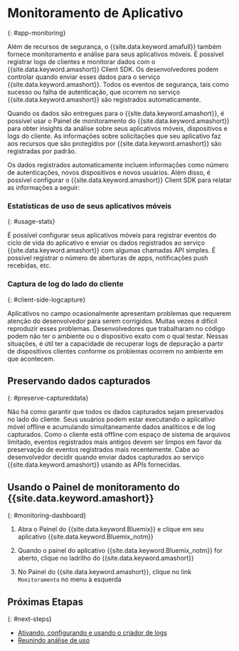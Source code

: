 # Monitoramento de Aplicativo
{: #app-monitoring}

Além de recursos de segurança, o {{site.data.keyword.amafull}} também fornece monitoramento e análise para seus aplicativos móveis. É
possível registrar logs de clientes e monitorar dados com o {{site.data.keyword.amashort}} Client SDK. Os desenvolvedores podem controlar quando enviar esses dados para o serviço {{site.data.keyword.amashort}}. Todos os eventos de segurança, tais como sucesso ou falha de autenticação, que ocorrem no serviço {{site.data.keyword.amashort}} são registrados automaticamente.

Quando os dados são entregues para o {{site.data.keyword.amashort}}, é possível usar o Painel de monitoramento do {{site.data.keyword.amashort}} para obter insights da análise sobre seus aplicativos móveis, dispositivos e logs do cliente. As informações sobre solicitações que seu aplicativo faz aos recursos que são protegidos por {{site.data.keyword.amashort}} são registradas por padrão.

Os dados registrados automaticamente incluem informações como número de autenticações, novos dispositivos e novos usuários. Além disso, é
possível configurar o {{site.data.keyword.amashort}} Client SDK para relatar as informações a seguir:

### Estatísticas de uso de seus aplicativos móveis
{: #usage-stats}

É possível configurar seus aplicativos móveis para registrar eventos do ciclo de vida do aplicativo e enviar os dados registrados ao serviço {{site.data.keyword.amashort}} com algumas chamadas API simples. É possível registrar o número de
aberturas de apps, notificações push recebidas, etc.

### Captura de log do lado do cliente
{: #client-side-logcapture}

Aplicativos no campo ocasionalmente apresentam problemas que requerem atenção
do desenvolvedor para serem corrigidos. Muitas vezes é difícil reproduzir
esses problemas. <!--in R&D.--> Desenvolvedores que trabalharam no código podem não ter o
ambiente ou o dispositivo exato com o qual testar. Nessas situações,
é útil ter a capacidade de recuperar logs de depuração a partir de dispositivos
clientes conforme os problemas ocorrem no ambiente em que
acontecem.

## Preservando dados capturados
{: #preserve-captureddata}

Não há como garantir que todos os dados capturados sejam preservados no lado do cliente. Seus
usuários podem estar executando o aplicativo móvel offline e
acumulando simultaneamente dados analíticos e de log capturados. Como
o cliente está offline com espaço de sistema de arquivos limitado, eventos registrados
mais antigos devem ser limpos em favor da preservação de eventos registrados mais
recentemente. Cabe ao desenvolvedor decidir quando enviar dados capturados ao serviço {{site.data.keyword.amashort}} usando as APIs fornecidas.

## Usando o Painel de monitoramento do {{site.data.keyword.amashort}}
{: #monitoring-dashboard}

1. Abra o Painel do {{site.data.keyword.Bluemix}} e clique em seu aplicativo {{site.data.keyword.Bluemix_notm}}

2. Quando o painel do aplicativo {{site.data.keyword.Bluemix_notm}} for aberto, clique no ladrilho do {{site.data.keyword.amashort}}

3. No Painel do {{site.data.keyword.amashort}}, clique no link `Monitoramento` no menu à esquerda

## Próximas Etapas
{: #next-steps}
* [Ativando, configurando e usando o criador de logs](app-monitoring-logger.html)
* [Reunindo análise de uso](app-monitoring-gathering-analytics.html)
